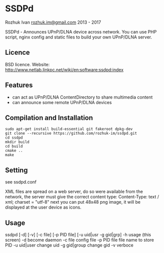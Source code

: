 SSDPd
========
Rozhuk Ivan <rozhuk.im@gmail.com> 2013 - 2017

SSDPd - Announces UPnP/DLNA device across network.
You can use PHP script, nginx config and static files to
build your own UPnP/DLNA server.


## Licence
BSD licence.
Website: http://www.netlab.linkpc.net/wiki/en:software:ssdpd:index


## Features
* can act as UPnP/DLNA ContentDirectory to share multimedia content
* can announce some remote UPnP/DLNA devices


## Compilation and Installation
```nohighlight
sudo apt-get install build-essential git fakeroot dpkg-dev
git clone --recursive https://github.com/rozhuk-im/ssdpd.git
cd ssdpd
mkdir build
cd build
cmake ..
make
```


## Setting

see ssdpd.conf

XML files are spread on a web server, do so were available from the network,
the server must give the correct content type:
Content-Type: text / xml; charset = "utf-8"
next you can put 48x48 png image, it will be displayed at the user device as icons.


## Usage
ssdpd [-d] [-v] [-c file]
       [-p PID file] [-u uid|usr -g gid|grp]
 -h           usage (this screen)
 -d           become daemon
 -c file      config file
 -p PID file  file name to store PID
 -u uid|user  change uid
 -g gid|group change gid
 -v           verboce

